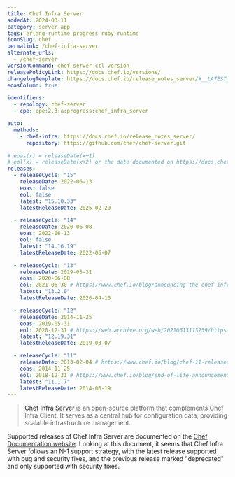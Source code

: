 ```yaml
---
title: Chef Infra Server
addedAt: 2024-03-11
category: server-app
tags: erlang-runtime progress ruby-runtime
iconSlug: chef
permalink: /chef-infra-server
alternate_urls:
  - /chef-server
versionCommand: chef-server-ctl version
releasePolicyLink: https://docs.chef.io/versions/
changelogTemplate: https://docs.chef.io/release_notes_server/#__LATEST__
eoasColumn: true

identifiers:
  - repology: chef-server
  - cpe: cpe:2.3:a:progress:chef_infra_server

auto:
  methods:
    - chef-infra: https://docs.chef.io/release_notes_server/
      repository: https://github.com/chef/chef-server.git

# eoas(x) = releaseDate(x+1)
# eol(x) = releaseDate(x+2) or the date documented on https://docs.chef.io/versions/
releases:
  - releaseCycle: "15"
    releaseDate: 2022-06-13
    eoas: false
    eol: false
    latest: "15.10.33"
    latestReleaseDate: 2025-02-20

  - releaseCycle: "14"
    releaseDate: 2020-06-08
    eoas: 2022-06-13
    eol: false
    latest: "14.16.19"
    latestReleaseDate: 2022-06-07

  - releaseCycle: "13"
    releaseDate: 2019-05-31
    eoas: 2020-06-08
    eol: 2021-06-30 # https://www.chef.io/blog/announcing-the-chef-infra-server-13-deprecation
    latest: "13.2.0"
    latestReleaseDate: 2020-04-10

  - releaseCycle: "12"
    releaseDate: 2014-11-25
    eoas: 2019-05-31
    eol: 2020-12-31 # https://web.archive.org/web/20210613113759/https://docs.chef.io/versions/
    latest: "12.19.31"
    latestReleaseDate: 2019-03-07

  - releaseCycle: "11"
    releaseDate: 2013-02-04 # https://www.chef.io/blog/chef-11-released
    eoas: 2014-11-25
    eol: 2018-12-31 # https://www.chef.io/blog/end-of-life-announcement-for-chef-reporting-enterprise-chef-server-11-and-chef-analytics
    latest: "11.1.7"
    latestReleaseDate: 2014-06-19
---
```


> [Chef Infra Server](https://docs.chef.io/server/) is an open-source platform that complements
> Chef Infra Client. It serves as a central hub for configuration data, providing scalable
> infrastructure management.

Supported releases of Chef Infra Server are documented on the [Chef Documentation website](https://docs.chef.io/versions/#supported-commercial-distributions).
Looking at this document, it seems that Chef Infra Server follows an N-1 support strategy, with the
latest release supported with bug and security fixes, and the previous release marked "deprecated"
and only supported with security fixes.

